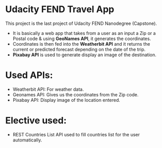 # Udacity FEND Travel App

This project is the last project of Udacity FEND Nanodegree (Capstone).
- It is basically a web app that takes from a user as an input a Zip or a Postal code & using **GeoNames API**, it generates the coordinates.
- Coordinates is then fed into the **Weatherbit API** and it returns the current or predicted forecast depending on the date of the trip.
- **Pixabay API** is used to generate display an image of the destination.

# Used APIs:

- Weatherbit API: For weather data.
- Geonames API: Gives us the coordinates from the Zip code.
- Pixabay API: Display image of the location entered.

# Elective used:

- REST Countries List API used to fill countries list for the user automatically.

